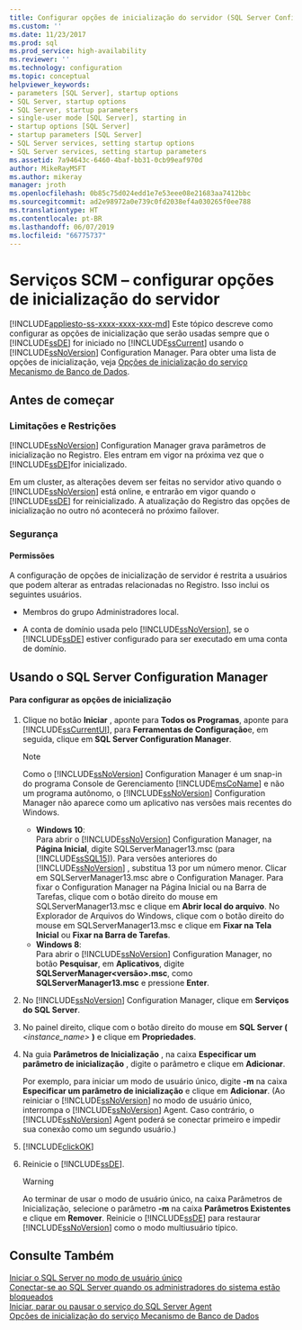 ```yaml
---
title: Configurar opções de inicialização do servidor (SQL Server Configuration Manager) | Microsoft Docs
ms.custom: ''
ms.date: 11/23/2017
ms.prod: sql
ms.prod_service: high-availability
ms.reviewer: ''
ms.technology: configuration
ms.topic: conceptual
helpviewer_keywords:
- parameters [SQL Server], startup options
- SQL Server, startup options
- SQL Server, startup parameters
- single-user mode [SQL Server], starting in
- startup options [SQL Server]
- startup parameters [SQL Server]
- SQL Server services, setting startup options
- SQL Server services, setting startup parameters
ms.assetid: 7a94643c-6460-4baf-bb31-0cb99eaf970d
author: MikeRayMSFT
ms.author: mikeray
manager: jroth
ms.openlocfilehash: 0b85c75d024edd1e7e53eee08e21683aa7412bbc
ms.sourcegitcommit: ad2e98972a0e739c0fd2038ef4a030265f0ee788
ms.translationtype: HT
ms.contentlocale: pt-BR
ms.lasthandoff: 06/07/2019
ms.locfileid: "66775737"
---
```

# <a name="scm-services---configure-server-startup-options"></a>Serviços SCM – configurar opções de inicialização do servidor
[!INCLUDE[appliesto-ss-xxxx-xxxx-xxx-md](../../includes/appliesto-ss-xxxx-xxxx-xxx-md.md)]
  Este tópico descreve como configurar as opções de inicialização que serão usadas sempre que o [!INCLUDE[ssDE](../../includes/ssde-md.md)] for iniciado no [!INCLUDE[ssCurrent](../../includes/sscurrent-md.md)] usando o [!INCLUDE[ssNoVersion](../../includes/ssnoversion-md.md)] Configuration Manager. Para obter uma lista de opções de inicialização, veja [Opções de inicialização do serviço Mecanismo de Banco de Dados](../../database-engine/configure-windows/database-engine-service-startup-options.md).  
  
##  <a name="BeforeYouBegin"></a> Antes de começar  
  
### <a name="limitations-and-restrictions"></a>Limitações e Restrições  
 [!INCLUDE[ssNoVersion](../../includes/ssnoversion-md.md)] Configuration Manager grava parâmetros de inicialização no Registro. Eles entram em vigor na próxima vez que o [!INCLUDE[ssDE](../../includes/ssde-md.md)]for inicializado.  
  
 Em um cluster, as alterações devem ser feitas no servidor ativo quando o [!INCLUDE[ssNoVersion](../../includes/ssnoversion-md.md)] está online, e entrarão em vigor quando o [!INCLUDE[ssDE](../../includes/ssde-md.md)] for reinicializado. A atualização do Registro das opções de inicialização no outro nó acontecerá no próximo failover.  
  
###  <a name="Security"></a> Segurança  
  
####  <a name="Permissions"></a> Permissões  
 A configuração de opções de inicialização de servidor é restrita a usuários que podem alterar as entradas relacionadas no Registro. Isso inclui os seguintes usuários.  
  
-   Membros do grupo Administradores local.  
  
-   A conta de domínio usada pelo [!INCLUDE[ssNoVersion](../../includes/ssnoversion-md.md)], se o [!INCLUDE[ssDE](../../includes/ssde-md.md)] estiver configurado para ser executado em uma conta de domínio.  
  
##  <a name="SSMSProcedure"></a> Usando o SQL Server Configuration Manager  
  
#### <a name="to-configure-startup-options"></a>Para configurar as opções de inicialização  
  
1.  Clique no botão **Iniciar** , aponte para **Todos os Programas**, aponte para [!INCLUDE[ssCurrentUI](../../includes/sscurrentui-md.md)], para **Ferramentas de Configuração**e, em seguida, clique em **SQL Server Configuration Manager**.  
  
    > [!NOTE]  
    >  Como o [!INCLUDE[ssNoVersion](../../includes/ssnoversion-md.md)] Configuration Manager é um snap-in do programa Console de Gerenciamento [!INCLUDE[msCoName](../../includes/msconame-md.md)] e não um programa autônomo, o [!INCLUDE[ssNoVersion](../../includes/ssnoversion-md.md)] Configuration Manager não aparece como um aplicativo nas versões mais recentes do Windows.  
    >   
    >  -   **Windows 10**:  
    >          Para abrir o [!INCLUDE[ssNoVersion](../../includes/ssnoversion-md.md)] Configuration Manager, na **Página Inicial**, digite SQLServerManager13.msc (para [!INCLUDE[ssSQL15](../../includes/sssql15-md.md)]). Para versões anteriores do [!INCLUDE[ssNoVersion](../../includes/ssnoversion-md.md)] , substitua 13 por um número menor. Clicar em SQLServerManager13.msc abre o Configuration Manager. Para fixar o Configuration Manager na Página Inicial ou na Barra de Tarefas, clique com o botão direito do mouse em SQLServerManager13.msc e clique em **Abrir local do arquivo**. No Explorador de Arquivos do Windows, clique com o botão direito do mouse em SQLServerManager13.msc e clique em **Fixar na Tela Inicial** ou **Fixar na Barra de Tarefas**.  
    >  -   **Windows 8**:  
    >          Para abrir o [!INCLUDE[ssNoVersion](../../includes/ssnoversion-md.md)] Configuration Manager, no botão **Pesquisar**, em **Aplicativos**, digite **SQLServerManager\<versão>.msc**, como **SQLServerManager13.msc** e pressione **Enter**.  
  
2.  No [!INCLUDE[ssNoVersion](../../includes/ssnoversion-md.md)] Configuration Manager, clique em **Serviços do SQL Server**.  
  
3.  No painel direito, clique com o botão direito do mouse em **SQL Server (** _<instance_name>_ **)** e clique em **Propriedades**.  
  
4.  Na guia **Parâmetros de Inicialização** , na caixa **Especificar um parâmetro de inicialização** , digite o parâmetro e clique em **Adicionar**.  
  
     Por exemplo, para iniciar um modo de usuário único, digite **-m** na caixa **Especificar um parâmetro de inicialização** e clique em **Adicionar**. (Ao reiniciar o [!INCLUDE[ssNoVersion](../../includes/ssnoversion-md.md)] no modo de usuário único, interrompa o [!INCLUDE[ssNoVersion](../../includes/ssnoversion-md.md)] Agent. Caso contrário, o [!INCLUDE[ssNoVersion](../../includes/ssnoversion-md.md)] Agent poderá se conectar primeiro e impedir sua conexão como um segundo usuário.)  
  
5.  [!INCLUDE[clickOK](../../includes/clickok-md.md)]  
  
6.  Reinicie o [!INCLUDE[ssDE](../../includes/ssde-md.md)].  
  
    > [!WARNING]  
    >  Ao terminar de usar o modo de usuário único, na caixa Parâmetros de Inicialização, selecione o parâmetro **-m** na caixa **Parâmetros Existentes** e clique em **Remover**. Reinicie o [!INCLUDE[ssDE](../../includes/ssde-md.md)] para restaurar [!INCLUDE[ssNoVersion](../../includes/ssnoversion-md.md)] como o modo multiusuário típico.  
  
## <a name="see-also"></a>Consulte Também  
 [Iniciar o SQL Server no modo de usuário único](../../database-engine/configure-windows/start-sql-server-in-single-user-mode.md)   
 [Conectar-se ao SQL Server quando os administradores do sistema estão bloqueados](../../database-engine/configure-windows/connect-to-sql-server-when-system-administrators-are-locked-out.md)   
 [Iniciar, parar ou pausar o serviço do SQL Server Agent](../../ssms/agent/start-stop-or-pause-the-sql-server-agent-service.md)  
 [Opções de inicialização do serviço Mecanismo de Banco de Dados](../../database-engine/configure-windows/database-engine-service-startup-options.md) 
  
